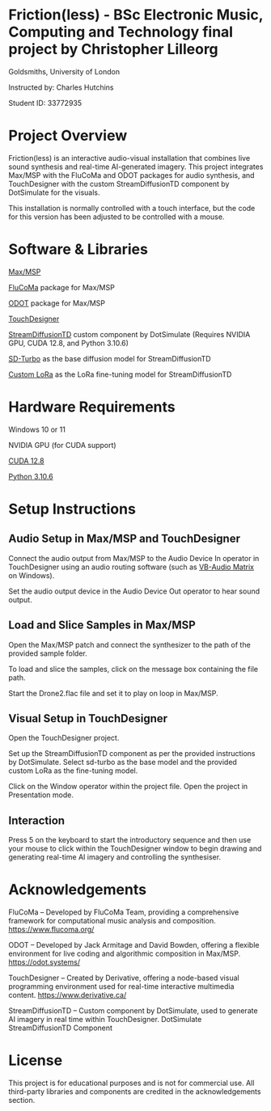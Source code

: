 # Friction(less) - BSc Electronic Music, Computing and Technology final project by Christopher Lilleorg

Goldsmiths, University of London

Instructed by: Charles Hutchins

Student ID: 33772935


# Project Overview


Friction(less) is an interactive audio-visual installation that combines live sound synthesis and real-time AI-generated imagery. This project integrates Max/MSP with the FluCoMa and ODOT packages for audio synthesis, and TouchDesigner with the custom StreamDiffusionTD component by DotSimulate for the visuals.

This installation is normally controlled with a touch interface, but the code for this version has been adjusted to be controlled with a mouse.


# Software & Libraries

[Max/MSP](https://cycling74.com)

[FluCoMa](https://cycling74.com/packages/fluidcorpusmanipulation) package for Max/MSP

[ODOT](https://cycling74.com/packages/odot) package for Max/MSP

[TouchDesigner](https://derivative.ca/)

[StreamDiffusionTD](https://www.patreon.com/posts/streamdiffusiont-122151622) custom component by DotSimulate (Requires NVIDIA GPU, CUDA 12.8, and Python 3.10.6)

[SD-Turbo](https://huggingface.co/stabilityai/sd-turbo) as the base diffusion model for StreamDiffusionTD

[Custom LoRa](https://drive.google.com/file/d/1-4jrxpGijo_yXnG-TMdL8scdss4ZPMww/view?usp=sharing) as the LoRa fine-tuning model for StreamDiffusionTD


# Hardware Requirements

Windows 10 or 11

NVIDIA GPU (for CUDA support)

[CUDA 12.8](https://developer.nvidia.com/cuda-12-8-0-download-archive)

[Python 3.10.6](https://www.python.org/search/?q=3.10.6&submit=)


# Setup Instructions


## Audio Setup in Max/MSP and TouchDesigner

Connect the audio output from Max/MSP to the Audio Device In operator in TouchDesigner using an audio routing software (such as [VB-Audio Matrix](https://vb-audio.com/Matrix/) on Windows). 

Set the audio output device in the Audio Device Out operator to hear sound output.

## Load and Slice Samples in Max/MSP

Open the Max/MSP patch and connect the synthesizer to the path of the provided sample folder.

To load and slice the samples, click on the message box containing the file path.

Start the Drone2.flac file and set it to play on loop in Max/MSP.

## Visual Setup in TouchDesigner

Open the TouchDesigner project.

Set up the StreamDiffusionTD component as per the provided instructions by DotSimulate. Select sd-turbo as the base model and the provided custom LoRa as the fine-tuning model.

Click on the Window operator within the project file. Open the project in Presentation mode. 

## Interaction


Press 5 on the keyboard to start the introductory sequence and then use your mouse to click within the TouchDesigner window to begin drawing and generating real-time AI imagery and controlling the synthesiser. 


# Acknowledgements


FluCoMa – Developed by FluCoMa Team, providing a comprehensive framework for computational music analysis and composition. https://www.flucoma.org/

ODOT – Developed by Jack Armitage and David Bowden, offering a flexible environment for live coding and algorithmic composition in Max/MSP. https://odot.systems/

TouchDesigner – Created by Derivative, offering a node-based visual programming environment used for real-time interactive multimedia content. https://www.derivative.ca/

StreamDiffusionTD – Custom component by DotSimulate, used to generate AI imagery in real time within TouchDesigner. 
DotSimulate StreamDiffusionTD Component


# License

This project is for educational purposes and is not for commercial use. All third-party libraries and components are credited in the acknowledgements section.

